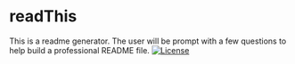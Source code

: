 # readThis

This is a readme generator. 
The user will be prompt with a few questions to help build a professional README file.
[![License](https://img.shields.io/badge/License-MIT-yellow.svg)](https://opensource.org/licenses/MIT)

